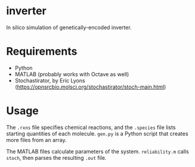 # inverter
In silico simulation of genetically-encoded inverter.

# Requirements
* Python
* MATLAB (probably works with Octave as well)
* Stochastirator, by Eric Lyons (https://opnsrcbio.molsci.org/stochastirator/stoch-main.html)

# Usage
The `.rxns` file specifies chemical reactions, and the `.species` file lists starting quantities of each molecule. `gen.py` is a Python script that creates more files from an array.

The MATLAB files calculate parameters of the system. `reliability.m` calls `stoch`, then parses the resulting `.out` file.
